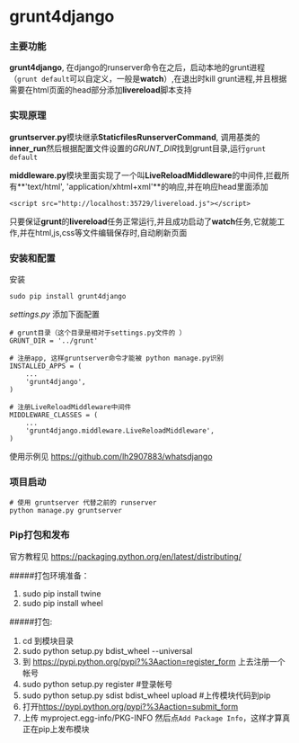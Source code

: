 # grunt4django

### 主要功能

**grunt4django**, 在django的runserver命令在之后，启动本地的grunt进程（`grunt default`可以自定义，一般是**watch**）,在退出时kill grunt进程,并且根据需要在html页面的head部分添加**livereload**脚本支持

### 实现原理
**gruntserver.py**模块继承**StaticfilesRunserverCommand**, 调用基类的**inner_run**然后根据配置文件设置的*GRUNT_DIR*找到grunt目录,运行`grunt default`

**middleware.py**模块里面实现了一个叫**LiveReloadMiddleware**的中间件,拦截所有**'text/html', 'application/xhtml+xml'**的响应,并在响应head里面添加

    <script src="http://localhost:35729/livereload.js"></script>
只要保证**grunt**的**livereload**任务正常运行,并且成功启动了**watch**任务,它就能工作,并在html,js,css等文件编辑保存时,自动刷新页面

### 安装和配置 
安装

    sudo pip install grunt4django

*settings.py* 添加下面配置
    
    # grunt目录（这个目录是相对于settings.py文件的 ）
    GRUNT_DIR = '../grunt'
    
    # 注册app, 这样gruntserver命令才能被 python manage.py识别
    INSTALLED_APPS = (
        ...
        'grunt4django',
    )
    
    # 注册LiveReloadMiddleware中间件
    MIDDLEWARE_CLASSES = (
        ...
        'grunt4django.middleware.LiveReloadMiddleware',
    )
使用示例见 <https://github.com/lh2907883/whatsdjango>

### 项目启动
	# 使用 gruntserver 代替之前的 runserver
	python manage.py gruntserver

### Pip打包和发布

官方教程见 <https://packaging.python.org/en/latest/distributing/>

#####打包环境准备：
1. sudo pip install twine
2. sudo pip install wheel

#####打包:
1. cd 到模块目录
2. sudo python setup.py bdist_wheel --universal
3. 到 <https://pypi.python.org/pypi?%3Aaction=register_form> 上去注册一个帐号 
4. sudo python setup.py register #登录帐号
5. sudo python setup.py sdist bdist_wheel upload  #上传模块代码到pip
6. 打开<https://pypi.python.org/pypi?%3Aaction=submit_form>
7. 上传 myproject.egg-info/PKG-INFO 然后点`Add Package Info`，这样才算真正在pip上发布模块
